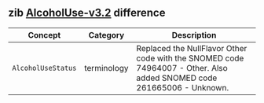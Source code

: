 ## zib [AlcoholUse-v3.2](https://zibs.nl/wiki/AlcoholUse-v3.2(2020EN)) difference

| Concept         | Category          | Description                             | 
|-----------------|-------------------|-----------------------------------------|
| `AlcoholUseStatus` | terminology | Replaced the NullFlavor Other code with the SNOMED code 74964007 - Other. Also added SNOMED  code 261665006 - Unknown. | 